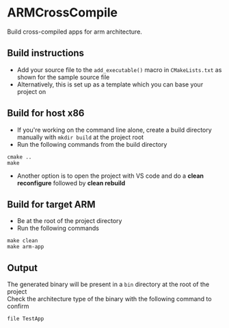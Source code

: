 # ARMCrossCompile  
Build cross-compiled apps for arm architecture.   

## Build instructions  
- Add your source file to the `add_executable()` macro in `CMakeLists.txt` as shown for the sample source file  
- Alternatively, this is set up as a template which you can base your project on  

## Build for host x86
- If you're working on the command line alone, create a build directory manually with `mkdir build` at the project root  
- Run the following commands from the build directory
```
cmake ..
make
```
- Another option is to open the project with VS code and do a **clean reconfigure** followed by **clean rebuild**  

## Build for target ARM
- Be at the root of the project directory
- Run the following commands
```
make clean
make arm-app
```

## Output
The generated binary will be present in a `bin` directory at the root of the project  
Check the architecture type of the binary with the following command to confirm  
```
file TestApp
``` 